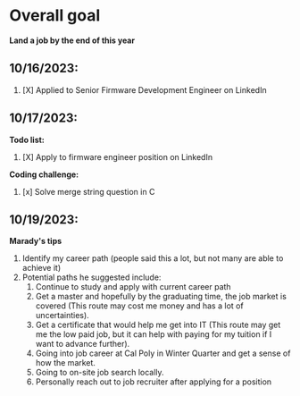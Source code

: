 # **Overall goal**
**Land a job by the end of this year**

## 10/16/2023:

1. [X] Applied to Senior Firmware Development Engineer on LinkedIn

## 10/17/2023:
**Todo list:**
1. [X] Apply to firmware engineer position on LinkedIn

**Coding challenge:**
1. [x] Solve merge string question in C

## 10/19/2023:

**Marady's tips**
1.  Identify my career path (people said this a lot, but not many are able to achieve it)
2.  Potential paths he suggested include:
    1.  Continue to study and apply with current career path 
    2.  Get a master and hopefully by the graduating time, the job market is covered 
    (This route may cost me money and has a lot of uncertainties).
    3.  Get a certificate that would help me get into IT (This route may get me the 
    low paid job, but it can help with paying for my tuition if I want to advance further). 
    4.  Going into job career at Cal Poly in Winter Quarter and get a sense of how the market.
    5.  Going to on-site job search locally.
    6.  Personally reach out to job recruiter after applying for a position 

